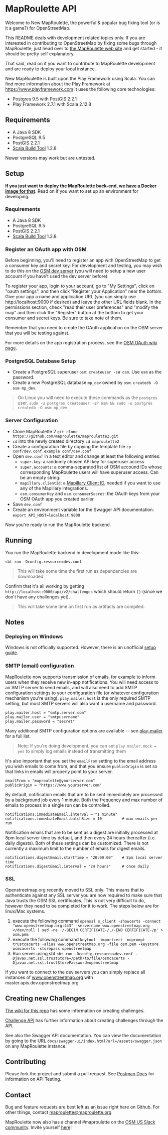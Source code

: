 # MapRoulette API
Welcome to New MapRoulette, the powerful & popular bug fixing tool (or is it a game?) for OpenStreetMap.

This README deals with development related topics only. If you are interested in contributing to OpenStreetMap by fixing some bugs through MapRoulette, just head over to [the MapRoulette web site](http://maproulette.org) and get started - it should be pretty self explanatory.

That said, read on if you want to contribute to MapRoulette development and are ready to deploy your local instance.

New MapRoulette is built upon the Play Framework using Scala. You can find more information about the Play Framework at https://www.playframework.com
It uses the following core technologies:

* Postgres 9.5 with PostGIS 2.2.1
* Play Framework 2.7.1 with Scala 2.12.8

## Requirements

* A Java 8 SDK 
* PostgreSQL 9.5
* PostGIS 2.2.1
* [Scala Build Tool](https://www.scala-sbt.org/download.html) 1.2.8 

Newer versions may work but are untested.

## Setup

**If you just want to deploy the MapRoulette back-end, [we have a Docker image for that](https://github.com/maproulette/maproulette2-docker)**. Read on if you want to set up an environment for developing.

### Requirements

* A Java 8 SDK 
* PostgreSQL 9.5
* PostGIS 2.2.1
* [Scala Build Tool](https://www.scala-sbt.org/download.html) 1.2.8 

### Register an OAuth app with OSM

Before beginning, you'll need to register an app with OpenStreetMap to get a consumer key and secret key. For development and testing, you may wish to do this on the [OSM dev server](http://master.apis.dev.openstreetmap.org) (you will need to setup a new user account if you have't used the dev server before).

To register your app, login to your account, go to "My Settings", click on "oauth settings", and then click "Register your Application" near the bottom. Give your app a name and application URL (you can simply use http://localhost:9000 if desired) and leave the other URL fields blank. In the permissions section, check "read their user preferences" and "modify the map" and then click the "Register" button at the bottom to get your consumer and secret keys. Be sure to take note of them.

Remember that you need to create the OAuth application on the OSM server that you will be testing against.

For more details on the app registration process, see the [OSM OAuth wiki page](http://wiki.openstreetmap.org/wiki/OAuth).

### PostgreSQL Database Setup

* Create a PostgreSQL superuser `osm`: `createuser -sW osm`. Use `osm` as the password.
* Create a new PostgreSQL database `mp_dev` owned by `osm`: `createdb -O osm mp_dev`.

> On Linux you will need to execute these commands as the `postgres` user, `sudo -u postgres createuser -sP osm && sudo -u postgres createdb -O osm mp_dev`

### Server Configuration

* Clone MapRoulette 2 `git clone https://github.com/maproulette/maproulette2.git`
* `cd` into the newly created directory `cd maproulette2`
* Create a configuration file by copying the template file `cp conf/dev.conf.example conf/dev.conf`
* Open `dev.conf` in a text editor and change at least the following entries:
    * `super.key`: a randomly chosen API key for superuser access
    * `super.accounts`: a comma-separated list of OSM accound IDs whose corresponding MapRoulette users will have superuser access. Can be an empty string.
    * `mapillary.clientId`: a [Mapillary Client ID](https://www.mapillary.com/dashboard/developers), needed if you want to use any of the Mapillary integrations.
    * `osm.consumerKey` and `osm.consumerSecret`: the OAuth keys from your OSM OAuth app you created earlier.
* Save `dev.conf`
* Create an environment variable for the Swagger API documentation: `export API_HOST=localhost:9000`

Now you're ready to run the MapRoulette backend.

## Running

You run the MapRoulette backend in development mode like this:

`sbt run -Dconfig.resource=dev.conf`

> This will take some time the first run as dependencies are downloaded.

Confirm that it's all working by getting `http://localhost:9000/api/v2/challenges` which should return `[]` (since we don't have any challenges yet).

> This will take some time on first run as artifacts are compiled.

## Notes

### Deploying on Windows

Windows is not officially supported. However, there is an unofficial [setup guide](https://gist.github.com/3710d7f15534ec747423a3117cd7cc9c).

### SMTP (email) configuration

MapRoulette now supports transmission of emails, for example to inform users
when they receive new in-app notifications. You will need access to an SMTP
server to send emails, and will also need to add SMTP configuration settings to
your configuration file (or whatever configuration mechanism you're using).
`play.mailer.host` is the only required SMTP setting, but most SMTP servers
will also want a username and password.

```
play.mailer.host = "smtp.server.com"
play.mailer.user = "smtpusername"
play.mailer.password = "secret"
```

Many additional SMTP configuration options are available -- see
[play-mailer](https://github.com/playframework/play-mailer/blob/master/README.md)
for a full list.

> Note: If you're doing development, you can set `play.mailer.mock = yes` to
> simply log emails instead of transmitting them

It's also important that you set the `emailFrom` setting to the email address
you wish emails to come from, and that you ensure `publicOrigin` is set so that
links in emails will properly point to your server.

```
emailFrom = "maproulette@yourserver.com"
publicOrigin = "https://www.yourserver.com"
```

By default, notification emails that are to be sent immediately are processed
by a background job every 1 minute. Both the frequency and max number of emails
to process in a single run can be controlled.

```
notifications.immediateEmail.interval = "1 minute"
notifications.immediateEmail.batchSize = 10         # max emails per run
```

Notification emails that are to be sent as a digest are initially processed at
8pm local server time by default, and then every 24 hours thereafter (i.e.
daily digests). Both of these settings can be customized. There is not
currently a maximum limit to the number of emails for digest emails.

```
notifications.digestEmail.startTime = "20:00:00"    # 8pm local server time
notifications.digestEmail.interval = "24 hours"     # once daily
```

### SSL

Openstreetmap.org recently moved to SSL only. This means that to authenticate against any SSL server you are now required to make sure that Java trusts the OSM SSL certificates. This is not very difficult to do, however they need to be completed for it to work. The steps below are for linux/Mac systems.

1. execute the following command ```openssl s_client -showcerts -connect "www.openstreetmap.org:443" -servername www.openstreetmap.org </dev/null | sed -ne '/-BEGIN CERTIFICATE-/,/-END CERTIFICATE-/p' > osm.pem```
2. execute the following command ```keytool -importcert -noprompt -trustcacerts -alias www.openstreetmap.org -file osm.pem -keystore osmcacerts -storepass openstreetmap```
3. Run server using sbt ```sbt run -Dconfig.resource=dev.conf -Djavax.net.ssl.trustStore=/path/to/file/osmcacerts -Djavax.net.ssl.trustStorePassword=openstreetmap```

If you want to connect to the dev servers you can simply replace all instances of www.openstreetmap.org with master.apis.dev.openstreetmap.org

## Creating new Challenges

[The wiki for this repo](https://github.com/maproulette/maproulette2/wiki) has some information on creating challenges.

[Challenge API](docs/challenge_api.md) has further information about creating challenges through the API.

See also the Swagger API documentation. You can view the documentation by going to the URL ```docs/swagger-ui/index.html?url=/assets/swagger.json``` on any MapRoulette instance.

## Contributing

Please fork the project and submit a pull request. See [Postman Docs](postman/README.md) for information on API Testing.

## Contact

Bug and feature requests are best left as an issue right here on Github. For other things, contact maproulette@maproulette.org

MapRoulette now also has a channel #maproulette on the [OSM US Slack community](http://osmus.slack.com). Invite yourself [here](https://osmus-slack.herokuapp.com/)!
